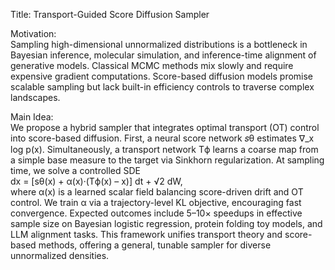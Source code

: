 Title: Transport-Guided Score Diffusion Sampler

Motivation:  
Sampling high-dimensional unnormalized distributions is a bottleneck in Bayesian inference, molecular simulation, and inference-time alignment of generative models. Classical MCMC methods mix slowly and require expensive gradient computations. Score-based diffusion models promise scalable sampling but lack built-in efficiency controls to traverse complex landscapes.

Main Idea:  
We propose a hybrid sampler that integrates optimal transport (OT) control into score-based diffusion. First, a neural score network 𝑠θ estimates ∇_x log p(x). Simultaneously, a transport network Tϕ learns a coarse map from a simple base measure to the target via Sinkhorn regularization. At sampling time, we solve a controlled SDE  
dx = [sθ(x) + α(x)·(Tϕ(x) – x)] dt + √2 dW,  
where α(x) is a learned scalar field balancing score-driven drift and OT control. We train α via a trajectory-level KL objective, encouraging fast convergence. Expected outcomes include 5–10× speedups in effective sample size on Bayesian logistic regression, protein folding toy models, and LLM alignment tasks. This framework unifies transport theory and score-based methods, offering a general, tunable sampler for diverse unnormalized densities.